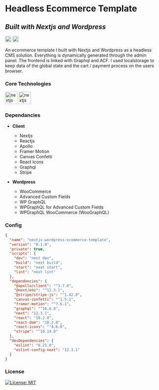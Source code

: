# Headless Ecommerce Template
## _Built with Nextjs and Wordpress_



<a href="https://domvournias.dev/projects/nextjs-ecommerce-template" rel="nofollow"><img src="https://img.shields.io/badge/-Case%20Study-critical" alt="Go to - Live Site" data-canonical-src="https://img.shields.io/badge/-Case%20Study-critical" style="max-width: 100%; height: 20px;"></a>
<a href="https://nextjs-wordpress-ecommerce-template.vercel.app/" rel="nofollow"><img src="https://img.shields.io/badge/-Live%20Demo-success" alt="Go to - Live Site" data-canonical-src="https://img.shields.io/badge/-Live%20Demo-success" style="max-width: 100%; height: 20px;"></a>

An ecommerce template I built with Nextjs and Wordpress as a headless CMS solution. Everything is dynamically generated through the admin panel. The frontend is linked with Graphql and ACF. I used localstorage to keep data of the global state and the cart / payment process on the users browser. 

### Core Technologies
<div>
<img src="https://cdn.jsdelivr.net/gh/devicons/devicon/icons/nextjs/nextjs-original.svg" style="width: 40px; height: 40px; " alt="nextjs wordpress"/>
<img src="https://cdn.jsdelivr.net/gh/devicons/devicon/icons/wordpress/wordpress-plain.svg" style="width: 40px; height: 40px;" alt="nextjs wordpress"/>
</div>

### Dependancies

-  **Client**
	- Nextjs
	- Reactjs
	- Apollo
	- Framer Motion
	- Canvas Confetti
	- React Icons
	- Graphql
	- Stripe

-  **Wordpress**
	- WooCommerce
	- Advanced Custom Fields
	- WP GraphQL
	- WPGraphQL for Advanced Custom Fields
	- WPGraphQL WooCommerce (WooGraphQL)


### Config

```json
{
  "name": "nextjs-wordpress-ecommerce-template",
  "version": "0.1.0",
  "private": true,
  "scripts": {
    "dev": "next dev",
    "build": "next build",
    "start": "next start",
    "lint": "next lint"
  },
  "dependencies": {
    "@apollo/client": "^3.7.0",
    "@next/env": "^12.3.1",
    "@stripe/stripe-js": "^1.42.0",
    "canvas-confetti": "^1.5.1",
    "framer-motion": "^7.6.1",
    "graphql": "^16.6.0",
    "next": "12.3.1",
    "react": "18.2.0",
    "react-dom": "18.2.0",
    "react-icons": "^4.6.0",
    "stripe": "^10.14.0"
  },
  "devDependencies": {
    "eslint": "8.25.0",
    "eslint-config-next": "12.3.1"
  }
}
```

### License

[![License: MIT](https://img.shields.io/badge/License-MIT-yellow.svg)](https://opensource.org/licenses/MIT)

